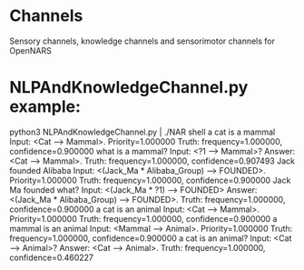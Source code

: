 # Channels
Sensory channels, knowledge channels and sensorimotor channels for OpenNARS

# NLPAndKnowledgeChannel.py example:

python3 NLPAndKnowledgeChannel.py | ./NAR shell
a cat is a mammal
Input: <Cat --> Mammal>. Priority=1.000000 Truth: frequency=1.000000, confidence=0.900000
what is a mammal?
Input: <?1 --> Mammal>?
Answer: <Cat --> Mammal>. Truth: frequency=1.000000, confidence=0.907493
Jack founded Alibaba
Input: <(Jack_Ma * Alibaba_Group) --> FOUNDED>. Priority=1.000000 Truth: frequency=1.000000, confidence=0.900000
Jack Ma founded what?
Input: <(Jack_Ma * ?1) --> FOUNDED>
Answer: <(Jack_Ma * Alibaba_Group) --> FOUNDED>. Truth: frequency=1.000000, confidence=0.900000
a cat is an animal
Input: <Cat --> Mammal>. Priority=1.000000 Truth: frequency=1.000000, confidence=0.900000
a mammal is an animal
Input: <Mammal --> Animal>. Priority=1.000000 Truth: frequency=1.000000, confidence=0.900000
a cat is an animal?
Input: <Cat --> Animal>?
Answer: <Cat --> Animal>. Truth: frequency=1.000000, confidence=0.460227
